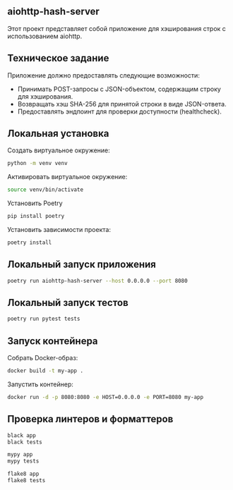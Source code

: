 ## aiohttp-hash-server

Этот проект представляет собой приложение для хэширования строк с использованием aiohttp.


## Техническое задание

Приложение должно предоставлять следующие возможности:
- Принимать POST-запросы с JSON-объектом, содержащим строку для хэширования.
- Возвращать хэш SHA-256 для принятой строки в виде JSON-ответа.
- Предоставлять эндпоинт для проверки доступности (healthcheck).

## Локальная установка

Создать виртуальное окружение:

```bash
python -m venv venv
```

Активировать виртуальное окружение:

```bash
source venv/bin/activate
```

Установить Poetry

```bash
pip install poetry
```

Установить зависимости проекта:

```bash
poetry install
```

## Локальный запуск приложения

```bash
poetry run aiohttp-hash-server --host 0.0.0.0 --port 8080
```

## Локальный запуск тестов

```bash
poetry run pytest tests
```

## Запуск контейнера

Собрать Docker-образ:

```bash
docker build -t my-app .
```

Запустить контейнер:

```bash
docker run -d -p 8080:8080 -e HOST=0.0.0.0 -e PORT=8080 my-app
```

## Проверка линтеров и форматтеров

```bash
black app
black tests
```

```bash
mypy app
mypy tests
```

```bash
flake8 app
flake8 tests
```
